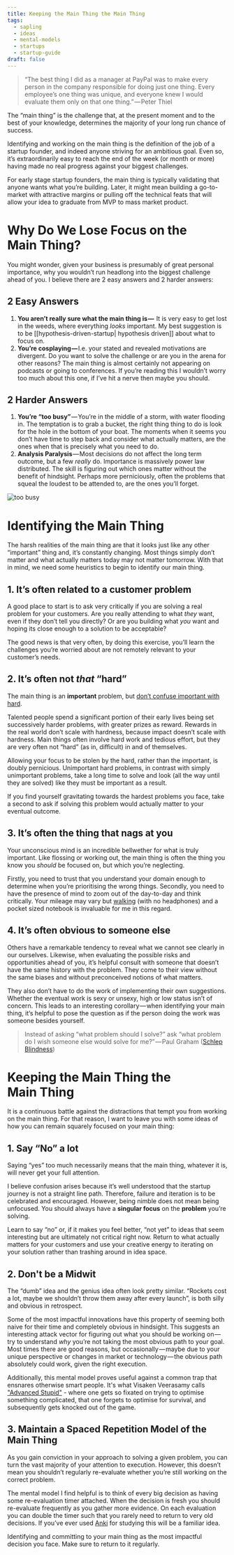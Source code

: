 ```yaml
---
title: Keeping the Main Thing the Main Thing
tags:
  - sapling
  - ideas
  - mental-models
  - startups
  - startup-guide
draft: false
---
```

> “The best thing I did as a manager at PayPal was to make every person in the company responsible for doing just one thing. Every employee’s one thing was unique, and everyone knew I would evaluate them only on that one thing.” — Peter Thiel

The “main thing” is the challenge that, at the present moment and to the best of your knowledge, determines the majority of your long run chance of success.

Identifying and working on the main thing is the definition of the job of a startup founder, and indeed anyone striving for an ambitious goal. Even so, it’s extraordinarily easy to reach the end of the week (or month or more) having made no real progress against your biggest challenges.

For early stage startup founders, the main thing is typically validating that anyone wants what you’re building. Later, it might mean building a go-to-market with attractive margins or pulling off the technical feats that will allow your idea to graduate from MVP to mass market product.

# Why Do We Lose Focus on the Main Thing?

You might wonder, given your business is presumably of great personal importance, why you wouldn’t run headlong into the biggest challenge ahead of you. I believe there are 2 easy answers and 2 harder answers:
## 2 Easy Answers

1. **You aren’t really sure what the main thing is —**  It is very easy to get lost in the weeds, where everything *looks* important. My best suggestion is to be [[hypothesis-driven-startup| hypothesis driven]] about what to focus on.
2. **You’re cosplaying —** I.e. your stated and revealed motivations are divergent. Do you want to solve the challenge or are you in the arena for other reasons? The main thing is almost certainly not appearing on podcasts or going to conferences. If you’re reading this I wouldn’t worry too much about this one, if I’ve hit a nerve then maybe you should.
## 2 Harder Answers

1. **You’re “too busy”** — You’re in the middle of a storm, with water flooding in. The temptation is to grab a bucket, the right thing thing to do is look for the hole in the bottom of your boat. The moments when it seems you don’t have time to step back and consider what actually matters, are the ones when that is precisely what you need to do.
2. **Analysis Paralysis** — Most decisions do not affect the long term outcome, but a few _really_ do. Importance is massively power law distributed. The skill is figuring out which ones matter without the benefit of hindsight. Perhaps more perniciously, often the problems that squeal the loudest to be attended to, are the ones you’ll forget.

![too busy](../assets/too_busy.png)

# Identifying the Main Thing

The harsh realities of the main thing are that it looks just like any other “important” thing and, it’s constantly changing. Most things simply don’t matter and what actually matters today may not matter tomorrow. With that in mind, we need some heuristics to begin to identify our main thing.

## 1. It’s often related to a customer problem

A good place to start is to ask very critically if you are solving a real problem for your customers. Are you really attending to what _they_ want, even if they don’t tell you directly? Or are you building what _you_ want and hoping its close enough to a solution to be acceptable?

The good news is that very often, by doing this exercise, you’ll learn the challenges you’re worried about are not remotely relevant to your customer’s needs.
## 2. It’s often not _that_ “hard”

The main thing is an **important** problem, but [don’t confuse important with hard](https://www.benkuhn.net/hard/). 

Talented people spend a significant portion of their early lives being set successively harder problems, with greater prizes as reward. Rewards in the real world don’t scale with hardness, because impact doesn’t scale with hardness. Main things often involve hard work and tedious effort, but they are very often not “hard” (as in, difficult) in and of themselves.

Allowing your focus to be stolen by the hard, rather than the important, is doubly pernicious. Unimportant hard problems, in contrast with simply unimportant problems, take a long time to solve and look (all the way until they are solved) like they must be important as a result.

If you find yourself gravitating towards the hardest problems you face, take a second to ask if solving this problem would actually matter to your eventual outcome.

##  3. It’s often the thing that nags at you

Your unconscious mind is an incredible bellwether for what is truly important. Like flossing or working out, the main thing is often the thing you know you _should_ be focused on, but which you’re neglecting.

Firstly, you need to trust that you understand your domain enough to determine when you’re prioritising the wrong things. Secondly, you need to have the presence of mind to zoom out of the day-to-day and think critically. Your mileage may vary but [walking](https://www.apa.org/pubs/journals/releases/xlm-a0036577.pdf) (with no headphones) and a pocket sized notebook is invaluable for me in this regard.
## 4. It’s often obvious to someone else

Others have a remarkable tendency to reveal what we cannot see clearly in our ourselves. Likewise, when evaluating the possible risks and opportunities ahead of you, it’s helpful consult with someone that doesn’t have the same history with the problem. They come to their view without the same biases and without preconceived notions of what matters.

They also don’t have to do the work of implementing their own suggestions. Whether the eventual work is sexy or unsexy, high or low status isn’t of concern. This leads to an interesting corollary — when identifying your main thing, it’s helpful to pose the question as if the person doing the work was someone besides yourself.

> Instead of asking “what problem should I solve?” ask “what problem do I wish someone else would solve for me?” — Paul Graham ([Schlep Blindness](http://www.paulgraham.com/schlep.html))

# Keeping the Main Thing the Main Thing

It is a continuous battle against the distractions that tempt you from working on the main thing. For that reason, I want to leave you with some ideas of how you can remain squarely focused on your main thing:

## 1. Say “No” a lot

Saying “yes” too much necessarily means that the main thing, whatever it is, will never get your full attention. 

I believe confusion arises because it’s well understood that the startup journey is not a straight line path. Therefore, failure and iteration is to be celebrated and encouraged. However, being nimble does not mean being unfocused. You should always have a **singular focus** on the **problem** you’re solving.

Learn to say “no” or, if it makes you feel better, “not yet” to ideas that seem interesting but are ultimately not critical right now. Return to what actually matters for your customers and use your creative energy to iterating on your solution rather than trashing around in idea space.

## 2. Don't be a Midwit

The “dumb” idea and the genius idea often look pretty similar. “Rockets cost a lot, maybe we shouldn’t throw them away after every launch”, is both silly and obvious in retrospect. 

Some of the most impactful innovations have this property of seeming both naive for their time and completely obvious in hindsight. This suggests an interesting attack vector for figuring out what you should be working on — try to understand _why_ you’re not taking the most obvious path to your goal. Most times there are good reasons, but occasionally — maybe due to your unique perspective or changes in market or technology — the obvious path absolutely could work, given the right execution.

Additionally, this mental model proves useful against a common trap that ensnares otherwise smart people.  It's what Visaken Veerasamy calls ["Advanced Stupid"](https://visakanv.substack.com/p/are-you-serious) - where one gets so fixated on trying to optimise something complicated, that one forgets to optimise for survival, and subsequently gets knocked out of the game. 

## 3. Maintain a Spaced Repetition Model of the Main Thing

As you gain conviction in your approach to solving a given problem, you can turn the vast majority of your attention to execution. However, this doesn’t mean you shouldn’t regularly re-evaluate whether you’re still working on the correct problem.

The mental model I find helpful is to think of every big decision as having some re-evaluation timer attached. When the decision is fresh you should re-evaluate frequently as you gather more evidence. On each evaluation you can double the timer such that you rarely need to return to very old decisions. If you’ve ever used [Anki](https://apps.ankiweb.net/) for studying this will be a familiar idea.

Identifying and committing to your main thing as the most impactful decision you face. Make sure to return to it regularly.